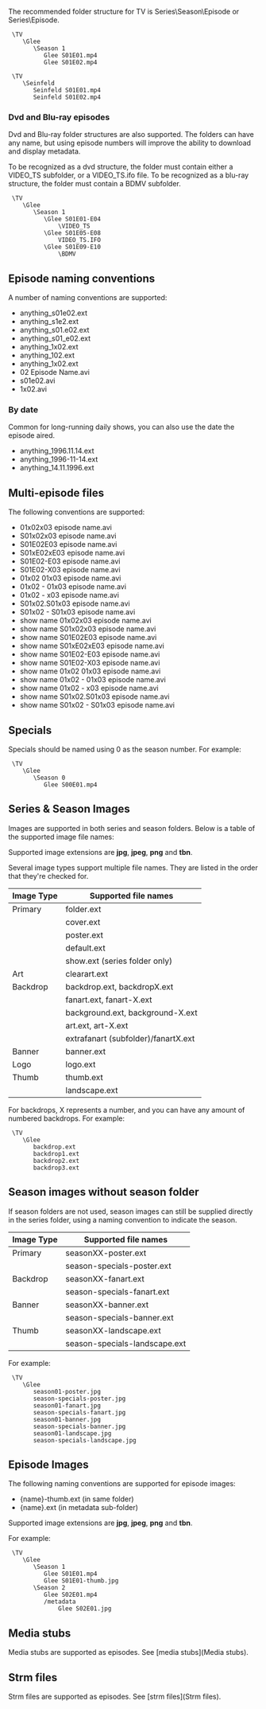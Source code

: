 The recommended folder structure for TV is Series\Season\Episode or Series\Episode.

```
 \TV
    \Glee
       \Season 1
          Glee S01E01.mp4
          Glee S01E02.mp4

 \TV
    \Seinfeld
       Seinfeld S01E01.mp4
       Seinfeld S01E02.mp4

```

### Dvd and Blu-ray episodes

Dvd and Blu-ray folder structures are also supported. The folders can have any name, but using episode numbers will improve the ability to download and display metadata. 

To be recognized as a dvd structure, the folder must contain either a VIDEO_TS subfolder, or a VIDEO_TS.ifo file. To be recognized as a blu-ray structure, the folder must contain a BDMV subfolder.

```
 \TV
    \Glee
       \Season 1
          \Glee S01E01-E04
              \VIDEO_TS
          \Glee S01E05-E08
              VIDEO_TS.IFO
          \Glee S01E09-E10
              \BDMV

```

## Episode naming conventions

A number of naming conventions are supported:

* anything_s01e02.ext
* anything_s1e2.ext
* anything_s01.e02.ext
* anything_s01_e02.ext
* anything_1x02.ext
* anything_102.ext
* anything_1x02.ext
* 02 Episode Name.avi
* s01e02.avi
* 1x02.avi

### By date

Common for long-running daily shows, you can also use the date the episode aired.

* anything_1996.11.14.ext
* anything_1996-11-14.ext
* anything_14.11.1996.ext

## Multi-episode files

The following conventions are supported:

* 01x02x03 episode name.avi
* S01x02x03 episode name.avi
* S01E02E03 episode name.avi
* S01xE02xE03 episode name.avi
* S01E02-E03 episode name.avi
* S01E02-X03 episode name.avi
* 01x02 01x03 episode name.avi
* 01x02 - 01x03 episode name.avi
* 01x02 - x03 episode name.avi
* S01x02.S01x03 episode name.avi
* S01x02 - S01x03 episode name.avi
* show name 01x02x03 episode name.avi
* show name S01x02x03 episode name.avi
* show name S01E02E03 episode name.avi
* show name S01xE02xE03 episode name.avi
* show name S01E02-E03 episode name.avi
* show name S01E02-X03 episode name.avi
* show name 01x02 01x03 episode name.avi
* show name 01x02 - 01x03 episode name.avi
* show name 01x02 - x03 episode name.avi
* show name S01x02.S01x03 episode name.avi
* show name S01x02 - S01x03 episode name.avi

## Specials

Specials should be named using 0 as the season number. For example:

```
 \TV
    \Glee
       \Season 0
          Glee S00E01.mp4

```

## Series & Season Images

Images are supported in both series and season folders. Below is a table of the supported image file names:

Supported image extensions are **jpg**, **jpeg**, **png** and **tbn**.

Several image types support multiple file names. They are listed in the order that they're checked for.

| Image Type | Supported file names  |
| ------------- |---------------|
| Primary      | folder.ext |
|              | cover.ext |
|              | poster.ext |
|              | default.ext |
|              | show.ext (series folder only) |
| Art      | clearart.ext      |
| Backdrop  | backdrop.ext, backdropX.ext |
|           | fanart.ext, fanart-X.ext |
|           | background.ext, background-X.ext      |
|           | art.ext, art-X.ext      |
|           | extrafanart (subfolder)/fanartX.ext      |
| Banner   | banner.ext      |
| Logo     | logo.ext      |
| Thumb     | thumb.ext      |
|           | landscape.ext      |

For backdrops, X represents a number, and you can have any amount of numbered backdrops. For example:

```
 \TV
    \Glee
       backdrop.ext
       backdrop1.ext
       backdrop2.ext
       backdrop3.ext

```

## Season images without season folder

If season folders are not used, season images can still be supplied directly in the series folder, using a naming convention to indicate the season.

| Image Type | Supported file names  |
| ------------- |---------------|
| Primary      | seasonXX-poster.ext |
|              | season-specials-poster.ext |
| Backdrop     | seasonXX-fanart.ext |
|              | season-specials-fanart.ext |
| Banner       | seasonXX-banner.ext |
|              | season-specials-banner.ext |
| Thumb        | seasonXX-landscape.ext |
|              | season-specials-landscape.ext |

For example:

```
 \TV
    \Glee
       season01-poster.jpg
       season-specials-poster.jpg
       season01-fanart.jpg
       season-specials-fanart.jpg
       season01-banner.jpg
       season-specials-banner.jpg
       season01-landscape.jpg
       season-specials-landscape.jpg

```

## Episode Images

The following naming conventions are supported for episode images:

* {name}-thumb.ext (in same folder)
* {name}.ext (in metadata sub-folder)

Supported image extensions are **jpg**, **jpeg**, **png** and **tbn**.

For example:

```
 \TV
    \Glee
       \Season 1
          Glee S01E01.mp4
          Glee S01E01-thumb.jpg
       \Season 2
          Glee S02E01.mp4
          /metadata
              Glee S02E01.jpg

```

## Media stubs

Media stubs are supported as episodes. See [media stubs](Media stubs).

## Strm files

Strm files are supported as episodes. See [strm files](Strm files).